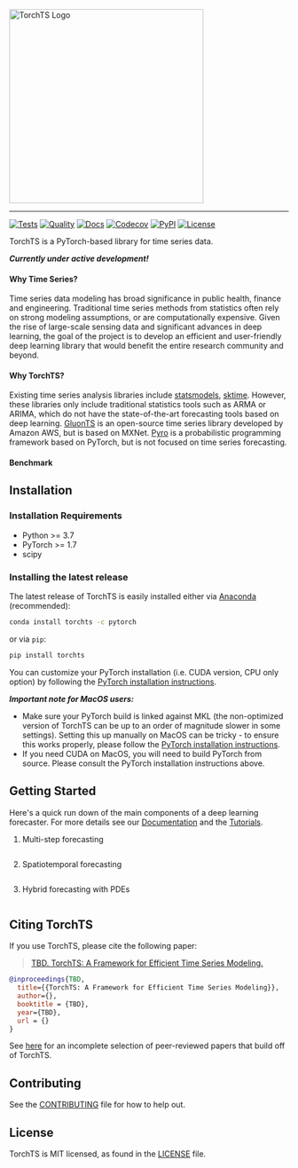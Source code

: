 <a href="https://rose-stl-lab.github.io/torchTS/">
  <img width="350" src="./docs/source/_static/images/torchTS_logo.png" alt="TorchTS Logo" />
</a>

---

[![Tests](https://github.com/Rose-STL-Lab/torchTS/workflows/Tests/badge.svg)](https://github.com/Rose-STL-Lab/torchTS/actions?query=workflow%3ATests)
[![Quality](https://github.com/Rose-STL-Lab/torchTS/workflows/Quality/badge.svg)](https://github.com/Rose-STL-Lab/torchTS/actions?query=workflow%3AQuality)
[![Docs](https://github.com/Rose-STL-Lab/torchTS/workflows/Docs/badge.svg)](https://github.com/Rose-STL-Lab/torchTS/actions?query=workflow%3ADocs)
[![Codecov](https://img.shields.io/codecov/c/github/Rose-STL-Lab/torchTS?label=Coverage&logo=codecov)](https://app.codecov.io/gh/Rose-STL-Lab/torchTS)
[![PyPI](https://img.shields.io/pypi/v/torchts?label=PyPI&logo=python)](https://pypi.org/project/torchts)
[![License](https://img.shields.io/github/license/Rose-STL-Lab/torchTS?label=License)](LICENSE)

TorchTS is a PyTorch-based library for time series data.

***Currently under active development!***

#### Why Time Series?

Time series data modeling has broad significance in public health, finance and engineering. Traditional time series methods from statistics often rely on strong modeling assumptions, or are computationally expensive.  Given the rise of large-scale sensing data and significant advances in deep learning, the goal of the project is to develop an efficient and user-friendly deep learning library that would benefit the entire research community and beyond.

#### Why TorchTS?

Existing time series analysis libraries include [statsmodels](https://www.statsmodels.org/stable/index.html),  [sktime](https://github.com/alan-turing-institute/sktime). However, these libraries only include traditional statistics tools such as ARMA or ARIMA, which do not have the state-of-the-art forecasting tools based on deep learning. [GluonTS](https://ts.gluon.ai/) is an open-source time series library developed by Amazon AWS, but is based on MXNet. [Pyro](https://pyro.ai/) is a probabilistic programming framework based on PyTorch, but is not focused on time series forecasting.

#### Benchmark

## Installation

### Installation Requirements

- Python >= 3.7
- PyTorch >= 1.7
- scipy

### Installing the latest release

The latest release of TorchTS is easily installed either via
[Anaconda](https://www.anaconda.com/distribution/#download-section) (recommended):

```bash
conda install torchts -c pytorch
```

or via `pip`:

```bash
pip install torchts
```

You can customize your PyTorch installation (i.e. CUDA version, CPU only option)
by following the [PyTorch installation instructions](https://pytorch.org/get-started/locally/).

***Important note for MacOS users:***

- Make sure your PyTorch build is linked against MKL (the non-optimized version
  of TorchTS can be up to an order of magnitude slower in some settings).
  Setting this up manually on MacOS can be tricky - to ensure this works properly,
  please follow the [PyTorch installation instructions](https://pytorch.org/get-started/locally/).
- If you need CUDA on MacOS, you will need to build PyTorch from source. Please
  consult the PyTorch installation instructions above.

## Getting Started

Here's a quick run down of the main components of a deep learning forecaster.
For more details see our [Documentation](https://rose-stl-lab.github.io/torchTS/) and the
[Tutorials](https://torchts.ai/tutorials).

1. Multi-step forecasting

  ```python

  ```

2. Spatiotemporal forecasting 
  ```python

  ```

3. Hybrid forecasting with PDEs

  ```python

  ```

## Citing TorchTS

If you use TorchTS, please cite the following paper:
> [TBD. TorchTS: A Framework for Efficient Time Series Modeling.](TBD)

```bibtex
@inproceedings{TBD,
  title={{TorchTS: A Framework for Efficient Time Series Modeling}},
  author={},
  booktitle = {TBD},
  year={TBD},
  url = {}
}
```

See [here](https://torchts.ai/docs/papers) for an incomplete selection of peer-reviewed papers that build off of TorchTS.

## Contributing

See the [CONTRIBUTING](CONTRIBUTING.md) file for how to help out.

## License

TorchTS is MIT licensed, as found in the [LICENSE](LICENSE) file.
